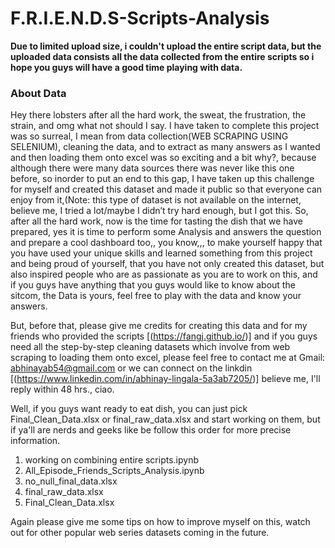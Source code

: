 # **F.R.I.E.N.D.S-Scripts-Analysis**

**Due to limited upload size, i couldn't upload the entire script data, but the uploaded data consists all the data collected from the entire scripts so i hope you guys will have a good time playing with data.**

### **About Data**
Hey there lobsters after all the hard work, the sweat, the frustration, the strain, and omg what not should I say. I have taken to complete this project was so surreal, I mean from data collection(WEB SCRAPING USING SELENIUM), cleaning the data, and to extract as many answers as I wanted and then loading them onto excel was so exciting and a bit why?, because although there were many data sources there was never like this one before, so inorder to put an end to this gap, I have taken up this challenge for myself and created this dataset and made it public so that everyone can enjoy from it,(Note: this type of dataset is not available on the internet, believe me, I tried a lot/maybe I didn’t try hard enough, but I got this. 
So, after all the hard work, now is the time for tasting the dish that we have prepared, yes it is time to perform some Analysis and answers the question and prepare a cool dashboard too,, you know,,, to make yourself happy that you have used your unique skills and learned something from this project and being proud of yourself, that you have not only created this dataset, but also inspired people who are as passionate as you are to work on this, and if you guys have anything that you guys would like to know about the sitcom, the Data is yours, feel free to play with the data and know your answers.

But, before that, please give me credits for creating this data and for my friends who provided the scripts [(https://fangj.github.io/)] and if you guys need all the step-by-step cleaning datasets which involve from web scraping to loading them onto excel, please feel free to contact me at Gmail: abhinayab54@gmail.com or we can connect on the linkdin [(https://www.linkedin.com/in/abhinay-lingala-5a3ab7205/)] believe me, I'll reply within 48 hrs., ciao. 


Well, if you guys want ready to eat dish, you can just pick Final_Clean_Data.xlsx or final_raw_data.xlsx and start working on them, but if ya'll are nerds and geeks like be follow this order for more precise information.
1. working on combining entire scripts.ipynb
2. All_Episode_Friends_Scripts_Analysis.ipynb
3. no_null_final_data.xlsx
4. final_raw_data.xlsx
5. Final_Clean_Data.xlsx


Again please give me some tips on how to improve myself on this, watch out for other popular web series datasets coming in the future.
